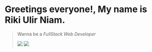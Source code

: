 # Greetings everyone!, My name is Riki Ulir Niam.
> Wanna be a  *FullStack Web Developer*
>
> ![](https://github-readme-stats.vercel.app/api?username=rikiulirniam&theme=dracula&hide_border=false&include_all_commits=false&count_private=false)
>   ![](https://github-readme-stats.vercel.app/api/top-langs/?username=rikiulirniam&theme=dracula&hide_border=false&include_all_commits=false&count_private=false&layout=compact)

<!--

**rikiulirniam/rikiulirniam** is a ✨ _special_ ✨ repository because its `README.md` (this file) appears on your GitHub profile.


- 🌱 I’m currently learning ...
-->
